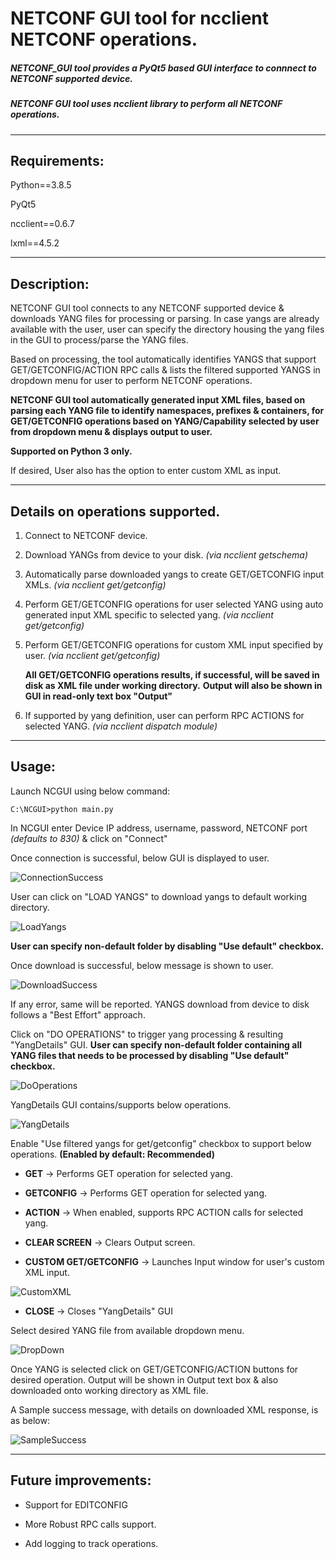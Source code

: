 # NETCONF GUI tool for ncclient NETCONF operations.

 ##### NETCONF_GUI tool provides a PyQt5 based GUI interface to connnect to NETCONF supported device.
 ##### NETCONF GUI tool uses ncclient library to perform all NETCONF operations.
 
 ---
 
 ## Requirements:
 
 Python==3.8.5
 
 PyQt5
 
 ncclient==0.6.7
 
 lxml==4.5.2
 
 
 ---
 
 
 ## Description:
 
 NETCONF GUI tool connects to any NETCONF supported device & downloads YANG files for processing or parsing.
 In case yangs are already available with the user, user can specify the directory housing the yang files in the GUI to process/parse the YANG files.
 
 Based on processing, the tool automatically identifies YANGS that support GET/GETCONFIG/ACTION RPC calls & lists the filtered supported YANGS in dropdown menu for user to perform NETCONF operations.
 
 **NETCONF GUI tool automatically generated input XML files, based on parsing each YANG file to identify namespaces, prefixes & containers, for GET/GETCONFIG operations based on YANG/Capability selected by user from dropdown menu & displays output to user.**
 
 **Supported on Python 3 only.**
 
 If desired, User also has the option to enter custom XML as input.
 
 ---
 
 ## Details on operations supported.
 
 1. Connect to NETCONF device.
 2. Download YANGs from device to your disk. *(via ncclient getschema)*
 3. Automatically parse downloaded yangs to create GET/GETCONFIG input XMLs. *(via ncclient get/getconfig)*
 4. Perform GET/GETCONFIG operations for user selected YANG using auto generated input XML specific to selected yang.  *(via ncclient get/getconfig)*
 5. Perform GET/GETCONFIG operations for custom XML input specified by user. *(via ncclient get/getconfig)*
 
	**All GET/GETCONFIG operations results, if successful, will be saved in disk as XML file under working directory.**
	**Output will also be shown in GUI in read-only text box "Output"**

 6. If supported by yang definition, user can perform RPC ACTIONS for selected YANG. *(via ncclient dispatch module)*
 
 ---

 ## Usage:

 Launch NCGUI using below command:

 ```C:\NCGUI>python main.py```

 In NCGUI enter Device IP address, username, password, NETCONF port *(defaults to 830)* & click on "Connect"

 Once connection is successful, below GUI is displayed to user.

![ConnectionSuccess](https://user-images.githubusercontent.com/72927429/104090110-6356b480-529a-11eb-9df7-38561e380c91.PNG)


 User can click on "LOAD YANGS" to download yangs to default working directory.

![LoadYangs](https://user-images.githubusercontent.com/72927429/104090111-63ef4b00-529a-11eb-9a02-71c8c33396c8.PNG)

 
 **User can specify non-default folder by disabling "Use default" checkbox.**

 Once download is successful, below message is shown to user.

![DownloadSuccess](https://user-images.githubusercontent.com/72927429/104090112-6487e180-529a-11eb-9643-df5407c51d12.PNG)

 
 If any error, same will be reported. YANGS download from device to disk follows a "Best Effort" approach.

 Click on "DO OPERATIONS" to trigger yang processing & resulting "YangDetails" GUI.
 **User can specify non-default folder containing all YANG files that needs to be processed by disabling "Use default" checkbox.**

![DoOperations](https://user-images.githubusercontent.com/72927429/104090113-65207800-529a-11eb-9780-25b4732b8af7.PNG)

 YangDetails GUI contains/supports below operations.

![YangDetails](https://user-images.githubusercontent.com/72927429/104090114-65b90e80-529a-11eb-99ae-653bacc52f0e.PNG)


 Enable "Use filtered yangs for get/getconfig" checkbox to support below operations. **(Enabled by default: Recommended)**

* **GET** -> Performs GET operation for selected yang.

* **GETCONFIG** -> Performs GET operation for selected yang.
	
* **ACTION** -> When enabled, supports RPC ACTION calls for selected yang.

* **CLEAR SCREEN** -> Clears Output screen.
	
* **CUSTOM GET/GETCONFIG** -> Launches Input window for user's custom XML input.

![CustomXML](https://user-images.githubusercontent.com/72927429/104090108-62be1e00-529a-11eb-97d0-b947b1c5cd57.PNG)
			
	

* **CLOSE** -> Closes "YangDetails" GUI

	
 Select desired YANG file from available dropdown menu.

![DropDown](https://user-images.githubusercontent.com/72927429/104090107-618cf100-529a-11eb-9189-56cd758b10a4.PNG)



 Once YANG is selected click on GET/GETCONFIG/ACTION buttons for desired operation.
 Output will be shown in Output text box & also downloaded onto working directory as XML file.

 A Sample success message, with details on downloaded XML response, is as below:

![SampleSuccess](https://user-images.githubusercontent.com/72927429/104090109-62be1e00-529a-11eb-9013-c14fee55c849.PNG)

 ---


## Future improvements:

* Support for EDITCONFIG

* More Robust RPC calls support.

* Add logging to track operations.

